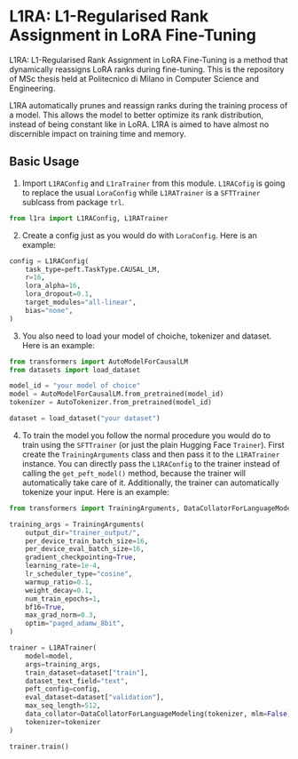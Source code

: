# L1RA: L1-Regularised Rank Assignment in LoRA Fine-Tuning
L1RA: L1-Regularised Rank Assignment in LoRA Fine-Tuning is a method that dynamically reassigns LoRA ranks during fine-tuning.  This is the repository of MSc thesis held at Politecnico di Milano in Computer Science and Engineering.

L1RA automatically prunes and reassign ranks during the training process of a model. This allows the model to better optimize its rank distribution, instead of being constant like in LoRA. L1RA is aimed to have almost no discernible impact on training time and memory.

## Basic Usage

1. Import `L1RAConfig` and `L1raTrainer` from this module. `L1RACofig` is going to replace the usual `LoraConfig` while `L1RATrainer` is a `SFTTrainer` sublcass from package `trl`.

```python
from l1ra import L1RAConfig, L1RATrainer
```

2. Create a config just as you would do with `LoraConfig`. Here is an example:

```python
config = L1RAConfig(
    task_type=peft.TaskType.CAUSAL_LM,
    r=16,
    lora_alpha=16,
    lora_dropout=0.1,
    target_modules="all-linear",
    bias="none",
)
```

3. You also need to load your model of choiche, tokenizer and dataset. Here is an example:

```python
from transformers import AutoModelForCausalLM
from datasets import load_dataset

model_id = "your model of choice"
model = AutoModelForCausalLM.from_pretrained(model_id)
tokenizer = AutoTokenizer.from_pretrained(model_id)

dataset = load_dataset("your dataset")
```

4. To train the model you follow the normal procedure you would do to train using the `SFTTrainer` (or just the plain Hugging Face `Trainer`). First create the `TrainingArguments` class and then pass it to the `L1RATrainer` instance. You can directly pass the `L1RAConfig` to the trainer instead of calling the `get_peft_model()` method, because the trainer will automatically take care of it. Additionally, the trainer can automatically tokenize your input. Here is an example:

```python
from transformers import TrainingArguments, DataCollatorForLanguageModeling

training_args = TrainingArguments(
    output_dir="trainer_output/",
    per_device_train_batch_size=16,
    per_device_eval_batch_size=16,
    gradient_checkpointing=True,
    learning_rate=1e-4,
    lr_scheduler_type="cosine",
    warmup_ratio=0.1,
    weight_decay=0.1,
    num_train_epochs=1,
    bf16=True,
    max_grad_norm=0.3,
    optim="paged_adamw_8bit",
)

trainer = L1RATrainer(
    model=model,
    args=training_args,
    train_dataset=dataset["train"],
    dataset_text_field="text",
    peft_config=config,
    eval_dataset=dataset["validation"],
    max_seq_length=512,
    data_collator=DataCollatorForLanguageModeling(tokenizer, mlm=False),
    tokenizer=tokenizer
)

trainer.train()
```
